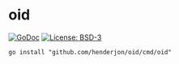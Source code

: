 # oid

[![GoDoc](https://godoc.org/github.com/henderjon/oid/cmd/oid?status.svg)](https://godoc.org/github.com/henderjon/oid/cmd/oid)
[![License: BSD-3](https://img.shields.io/badge/license-BSD--3-blue.svg)](https://img.shields.io/badge/license-BSD--3-blue.svg)

```
go install "github.com/henderjon/oid/cmd/oid"
```
